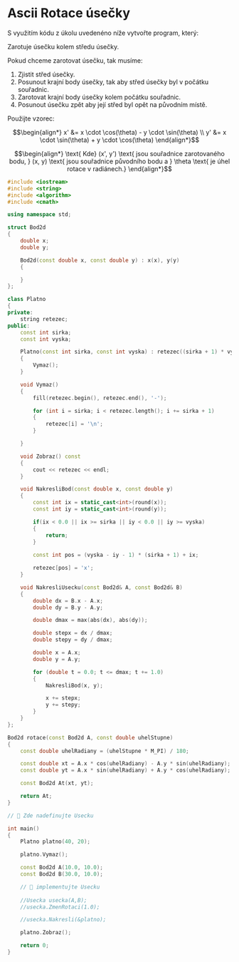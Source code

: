 # Ascii Rotace úsečky

S využitím kódu z úkolu uvedenéno níže vytvořte program, který:

Zarotuje úsečku kolem středu úsečky.

Pokud chceme zarotovat úsečku, tak musíme:

 1) Zjistit střed úsečky.
 2) Posunout krajní body úsečky, tak aby střed úsečky byl v počátku souřadnic.
 3) Zarotovat krajní body úsečky kolem počátku souřadnic.
 4) Posunout úsečku zpět aby její střed byl opět na původním místě.

Použijte vzorec:

$$\begin{align*}
x' &= x \cdot \cos(\theta) - y \cdot \sin(\theta) \\
y' &= x \cdot \sin(\theta) + y \cdot \cos(\theta)
\end{align*}$$

$$\begin{align*}
\text{ Kde} (x', y') \text{ jsou souřadnice zarotovaného bodu, }
(x, y) \text{ jsou souřadnice původního bodu a }
\theta \text{ je úhel rotace v radiánech.}
\end{align*}$$

```cpp
#include <iostream>
#include <string>
#include <algorithm>
#include <cmath>

using namespace std;

struct Bod2d
{
    double x;
    double y;

    Bod2d(const double x, const double y) : x(x), y(y)
    {

    }
};

class Platno
{
private:
    string retezec;
public:
    const int sirka;
    const int vyska;

    Platno(const int sirka, const int vyska) : retezec((sirka + 1) * vyska, '-'), sirka(sirka), vyska(vyska)
    {
        Vymaz();
    }

    void Vymaz()
    {
        fill(retezec.begin(), retezec.end(), '-');

        for (int i = sirka; i < retezec.length(); i += sirka + 1)
        {
            retezec[i] = '\n';
        }

    }

    void Zobraz() const
    {
        cout << retezec << endl;
    }

    void NakresliBod(const double x, const double y)
    {
        const int ix = static_cast<int>(round(x));
        const int iy = static_cast<int>(round(y));

        if(ix < 0.0 || ix >= sirka || iy < 0.0 || iy >= vyska)
        {
            return;
        }
        
        const int pos = (vyska - iy - 1) * (sirka + 1) + ix;

        retezec[pos] = 'x';
    }

    void NakresliUsecku(const Bod2d& A, const Bod2d& B)
    {
        double dx = B.x - A.x;
        double dy = B.y - A.y;

        double dmax = max(abs(dx), abs(dy));

        double stepx = dx / dmax;
        double stepy = dy / dmax;

        double x = A.x;
        double y = A.y;

        for (double t = 0.0; t <= dmax; t += 1.0)
        {
            NakresliBod(x, y);

            x += stepx;
            y += stepy;
        }
    }
};

Bod2d rotace(const Bod2d A, const double uhelStupne)
{
    const double uhelRadiany = (uhelStupne * M_PI) / 180;

    const double xt = A.x * cos(uhelRadiany) - A.y * sin(uhelRadiany);
    const double yt = A.x * sin(uhelRadiany) + A.y * cos(uhelRadiany);

    const Bod2d At(xt, yt);

    return At;
}

// 🚀 Zde nadefinujte Usecku

int main()
{
    Platno platno(40, 20);

    platno.Vymaz();

    const Bod2d A(10.0, 10.0);
    const Bod2d B(30.0, 10.0);

    // 🚀 implementujte Usecku
    
    //Usecka usecka(A,B);
    //usecka.ZmenRotaci(1.0);

    //usecka.Nakresli(&platno);

    platno.Zobraz();

    return 0;
}
```

